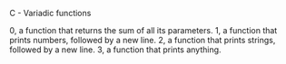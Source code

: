 C - Variadic functions

0, a function that returns the sum of all its parameters.
1, a function that prints numbers, followed by a new line.
2, a function that prints strings, followed by a new line.
3, a function that prints anything.